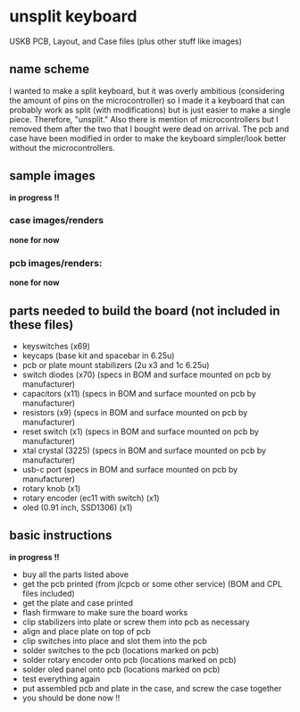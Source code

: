 # unsplit keyboard
USKB PCB, Layout, and Case files (plus other stuff like images)

## name scheme
I wanted to make a split keyboard, but it was overly ambitious (considering the amount of pins on the microcontroller) so I made it a keyboard that can probably work as split (with modifications) but is just easier to make a single piece. Therefore, "unsplit." Also there is mention of microcontrollers but I removed them after the two that I bought were dead on arrival. The pcb and case have been modified in order to make the keyboard simpler/look better without the microcontrollers.

## sample images
**in progress !!**

### case images/renders
**none for now**

### pcb images/renders:
**none for now**

## parts needed to build the board (not included in these files)
- keyswitches (x69)
- keycaps (base kit and spacebar in 6.25u)
- pcb or plate mount stabilizers (2u x3 and 1c 6.25u)
- switch diodes (x70) (specs in BOM and surface mounted on pcb by manufacturer)
- capacitors (x11) (specs in BOM and surface mounted on pcb by manufacturer)
- resistors (x9) (specs in BOM and surface mounted on pcb by manufacturer)
- reset switch (x1) (specs in BOM and surface mounted on pcb by manufacturer)
- xtal crystal (3225) (specs in BOM and surface mounted on pcb by manufacturer)
- usb-c port (specs in BOM and surface mounted on pcb by manufacturer)
- rotary knob (x1)
- rotary encoder (ec11 with switch) (x1)
- oled (0.91 inch, SSD1306) (x1)

## basic instructions
**in progress !!**

- buy all the parts listed above
- get the pcb printed (from jlcpcb or some other service) (BOM and CPL files included)
- get the plate and case printed
- flash firmware to make sure the board works
- clip stabilizers into plate or screw them into pcb as necessary
- align and place plate on top of pcb
- clip switches into place and slot them into the pcb
- solder switches to the pcb (locations marked on pcb)
- solder rotary encoder onto pcb (locations marked on pcb)
- solder oled panel onto pcb (locations marked on pcb)
- test everything again
- put assembled pcb and plate in the case, and screw the case together
- you should be done now !!
